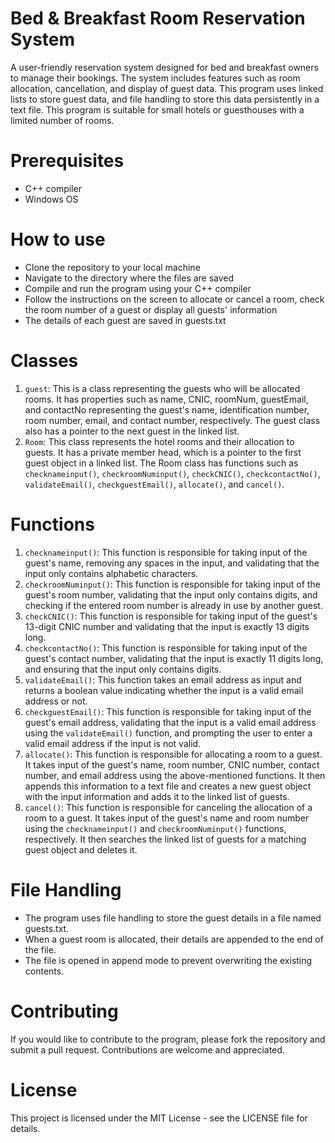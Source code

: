 # Bed & Breakfast Room Reservation System
A user-friendly reservation system designed for bed and breakfast owners to manage their bookings. The system includes features such as room allocation, cancellation, and display of guest data. This program uses linked lists to store guest data, and file handling to store this data persistently in a text file. This program is suitable for small hotels or guesthouses with a limited number of rooms.

# Prerequisites
- C++ compiler
- Windows OS

# How to use
- Clone the repository to your local machine
- Navigate to the directory where the files are saved
- Compile and run the program using your C++ compiler
- Follow the instructions on the screen to allocate or cancel a room, check the room number of a guest or display all guests' information
- The details of each guest are saved in guests.txt

# Classes
1.	`guest`: This is a class representing the guests who will be allocated rooms. It has properties such as name, CNIC, roomNum, guestEmail, and contactNo representing the guest's name, identification number, room number, email, and contact number, respectively. The guest class also has a pointer to the next guest in the linked list.
2.	`Room`: This class represents the hotel rooms and their allocation to guests. It has a private member head, which is a pointer to the first guest object in a linked list. The Room class has functions such as `checknameinput()`, `checkroomNuminput()`, `checkCNIC()`, `checkcontactNo()`, `validateEmail()`, `checkguestEmail()`, `allocate()`, and `cancel()`.

# Functions
1.	`checknameinput()`: This function is responsible for taking input of the guest's name, removing any spaces in the input, and validating that the input only contains alphabetic characters.
2.	`checkroomNuminput()`: This function is responsible for taking input of the guest's room number, validating that the input only contains digits, and checking if the entered room number is already in use by another guest.
3.	`checkCNIC()`: This function is responsible for taking input of the guest's 13-digit CNIC number and validating that the input is exactly 13 digits long.
4.	`checkcontactNo()`: This function is responsible for taking input of the guest's contact number, validating that the input is exactly 11 digits long, and ensuring that the input only contains digits.
5.	`validateEmail()`: This function takes an email address as input and returns a boolean value indicating whether the input is a valid email address or not.
6.	`checkguestEmail()`: This function is responsible for taking input of the guest's email address, validating that the input is a valid email address using the `validateEmail()` function, and prompting the user to enter a valid email address if the input is not valid.
7.	`allocate()`: This function is responsible for allocating a room to a guest. It takes input of the guest's name, room number, CNIC number, contact number, and email address using the above-mentioned functions. It then appends this information to a text file and creates a new guest object with the input information and adds it to the linked list of guests.
8.	`cancel()`: This function is responsible for canceling the allocation of a room to a guest. It takes input of the guest's name and room number using the `checknameinput()` and `checkroomNuminput()` functions, respectively. It then searches the linked list of guests for a matching guest object and deletes it.

# File Handling
- The program uses file handling to store the guest details in a file named guests.txt.
- When a guest room is allocated, their details are appended to the end of the file.
- The file is opened in append mode to prevent overwriting the existing contents.

# Contributing
If you would like to contribute to the program, please fork the repository and submit a pull request. Contributions are welcome and appreciated.

# License
This project is licensed under the MIT License - see the LICENSE file for details.
